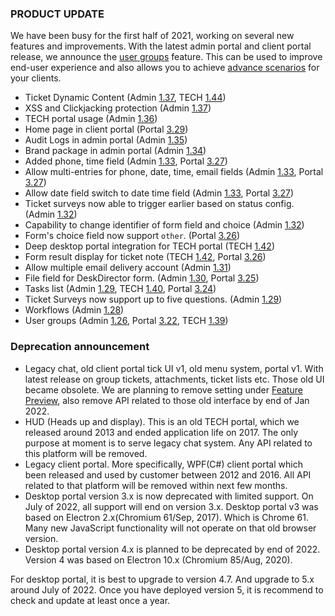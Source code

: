 ### PRODUCT UPDATE

We have been busy for the first half of 2021, working on several new features and improvements. With the latest admin portal and client portal release, we announce the [user groups](https://help.deskdirector.com/article/bxd7i1kkw3) feature. This can be used to improve end-user experience and also allows you to achieve [advance scenarios](https://help.deskdirector.com/article/619edy705s-user-group-scenarios) for your clients.

* Ticket Dynamic Content (Admin [1.37](/configs/release-notes/admin/v1.37.1), TECH [1.44](/configs/release-notes/tech/v1.44))
* XSS and Clickjacking protection (Admin [1.37](/configs/release-notes/admin/v1.37.1))
* TECH portal usage (Admin [1.36](/configs/release-notes/admin/v1.36.1))
* Home page in client portal (Portal [3.29](/configs/release-notes/portal/v3.29))
* Audit Logs in admin portal (Admin [1.35](/configs/release-notes/admin/v1.35.1))
* Brand package in admin portal (Admin [1.34](/configs/release-notes/admin/v1.34.1))
* Added phone, time field (Admin [1.33](/configs/release-notes/admin/v1.33.1), Portal [3.27](/configs/release-notes/portal/v3.27))
* Allow multi-entries for phone, date, time, email fields (Admin [1.33](/configs/release-notes/admin/v1.33.1), Portal [3.27](/configs/release-notes/portal/v3.27))
* Allow date field switch to date time field (Admin [1.33](/configs/release-notes/admin/v1.33.1), Portal [3.27](/configs/release-notes/portal/v3.27))
* Ticket surveys now able to trigger earlier based on status config. (Admin [1.32](/configs/release-notes/admin/v1.32.1))
* Capability to change identifier of form field and choice (Admin [1.32](/configs/release-notes/admin/v1.32.1))
* Form's choice field now support `other`. (Portal [3.26](/configs/release-notes/portal/v3.26))
* Deep desktop portal integration for TECH portal (TECH [1.42](/configs/release-notes/tech/v1.42))
* Form result display for ticket note (TECH [1.42](/configs/release-notes/tech/v1.42), Portal [3.26](/configs/release-notes/portal/v3.26))
* Allow multiple email delivery account (Admin [1.31](/configs/release-notes/admin/v1.31.1))
* File field for DeskDirector form. (Admin [1.30](/configs/release-notes/admin/v1.30.1), Portal [3.25](/configs/release-notes/portal/v3.25))
* Tasks list (Admin [1.29](/configs/release-notes/admin/v1.29.1), TECH [1.40](/configs/release-notes/tech/v1.40), Portal [3.24](/configs/release-notes/portal/v3.24))
* Ticket Surveys now support up to five questions. (Admin [1.29](/configs/release-notes/admin/v1.29.1))
* Workflows (Admin [1.28](/configs/release-notes/admin/v1.28.1))
* User groups (Admin [1.26](/configs/release-notes/admin/v1.26.1), Portal [3.22](/configs/release-notes/portal/v3.22), TECH [1.39](/configs/release-notes/tech/v1.39)) 

### Deprecation announcement

* Legacy chat, old client portal tick UI v1, old menu system, portal v1. With latest release on group tickets, attachments, ticket lists etc. Those old UI became obsolete. We are planning to remove setting under [Feature Preview](/configs/portal/features/preview), also remove API related to those old interface by end of Jan 2022.
* HUD (Heads up and display). This is an old TECH portal, which we released around 2013 and ended application life on 2017. The only purpose at moment is to serve legacy chat system. Any API related to this platform will be removed.
* Legacy client portal. More specifically, WPF(C#) client portal which been released and used by customer between 2012 and 2016. All API related to that platform will be removed within next few months.
* Desktop portal version 3.x is now deprecated with limited support. On July of 2022, all support will end on version 3.x. Desktop portal v3 was based on Electron 2.x(Chromium 61/Sep, 2017). Which is Chrome 61. Many new JavaScript functionality will not operate on that old browser version.
* Desktop portal version 4.x is planned to be deprecated by end of 2022. Version 4 was based on Electron 10.x (Chromium 85/Aug, 2020).

For desktop portal, it is best to upgrade to version 4.7. And upgrade to 5.x around July of 2022. Once you have deployed version 5, it is recommend to check and update at least once a year.
